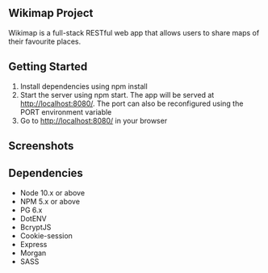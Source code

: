 ## Wikimap Project

Wikimap is a full-stack RESTful web app that allows users to share maps of their favourite places.

## Getting Started

1. Install dependencies using npm install
2. Start the server using npm start. The app will be served at <http://localhost:8080/>. The port can also be reconfigured using the PORT environment variable 
3. Go to <http://localhost:8080/> in your browser

## Screenshots

## Dependencies

- Node 10.x or above
- NPM 5.x or above
- PG 6.x
- DotENV
- BcryptJS
- Cookie-session
- Express
- Morgan
- SASS
